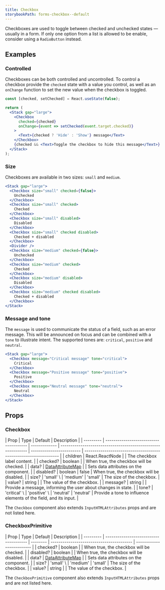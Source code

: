 ```yaml
---
title: Checkbox
storybookPath: forms-checkbox--default
---
```


Checkboxes are used to toggle between checked and unchecked states — usually in
a form. If only one option from a list is allowed to be enable, consider using a
`RadioButton` instead.

## Examples

### Controlled

Checkboxes can be both controlled and uncontrolled. To control a checkbox
provide the `checked` state with a value you control, as well as an `onChange`
function to set the new value when the checkbox is toggled.

```jsx live
const [checked, setChecked] = React.useState(false);

return (
  <Stack gap="large">
    <Checkbox
      checked={checked}
      onChange={event => setChecked(event.target.checked)}
    >
      <Text>{checked ? 'Hide' : 'Show'} message</Text>
    </Checkbox>
    {checked && <Text>Toggle the checkbox to hide this message</Text>}
  </Stack>
);
```

### Size

Checkboxes are available in two sizes: `small` and `medium`.

```jsx live
<Stack gap="large">
  <Checkbox size="small" checked={false}>
    Unchecked
  </Checkbox>
  <Checkbox size="small" checked>
    Checked
  </Checkbox>
  <Checkbox size="small" disabled>
    Disabled
  </Checkbox>
  <Checkbox size="small" checked disabled>
    Checked + disabled
  </Checkbox>
  <Divider />
  <Checkbox size="medium" checked={false}>
    Unchecked
  </Checkbox>
  <Checkbox size="medium" checked>
    Checked
  </Checkbox>
  <Checkbox size="medium" disabled>
    Disabled
  </Checkbox>
  <Checkbox size="medium" checked disabled>
    Checked + disabled
  </Checkbox>
</Stack>
```

### Message and tone

The `message` is used to communicate the status of a field, such as an error
message. This will be announced on focus and can be combined with a `tone` to
illustrate intent. The supported tones are: `critical`, `positive` and
`neutral`.

```jsx live
<Stack gap="large">
  <Checkbox message="Critical message" tone="critical">
    Critical
  </Checkbox>
  <Checkbox message="Positive message" tone="positive">
    Positive
  </Checkbox>
  <Checkbox message="Neutral message" tone="neutral">
    Neutral
  </Checkbox>
</Stack>
```

## Props

### Checkbox

| Prop      | Type                                   | Default       | Description                                                   |
| --------- | -------------------------------------- | ------------- | ------------------------------------------------------------- | ------------------------- | ----------------------------------------------------------------- |
| children  | React.ReactNode                        |               | The checkbox label content.                                   |
| checked?  | boolean                                |               | When true, the checkbox will be checked.                      |
| data?     | [DataAttributeMap][data-attribute-map] |               | Sets data attributes on the component.                        |
| disabled? | boolean                                | false         | When true, the checkbox will be disabled.                     |
| size?     | 'small' \                              | 'medium'      | 'small'                                                       | The size of the checkbox. |
| value?    | string                                 |               | The value of the checkbox.                                    |
| message?  | string                                 |               | Provide a message, informing the user about changes in state. |
| tone?     | 'critical' \                           | 'positive' \  | 'neutral'                                                     | 'neutral'                 | Provide a tone to influence elements of the field, and its input. |

The `Checkbox` component also extends `InputHTMLAttributes` props and are not
listed here.

### CheckboxPrimitive

| Prop      | Type                                   | Default  | Description                               |
| --------- | -------------------------------------- | -------- | ----------------------------------------- | ------------------------- |
| checked?  | boolean                                |          | When true, the checkbox will be checked.  |
| disabled? | boolean                                |          | When true, the checkbox will be disabled. |
| data?     | [DataAttributeMap][data-attribute-map] |          | Sets data attributes on the component.    |
| size?     | 'small' \                              | 'medium' | 'small'                                   | The size of the checkbox. |
| value?    | string                                 |          | The value of the checkbox.                |

The `CheckboxPrimitive` component also extends `InputHTMLAttributes` props and
are not listed here.

[data-attribute-map]:
  https://github.com/brighte-labs/spark-web/blob/e7f6f4285b4cfd876312cc89fbdd094039aa239a/packages/utils/src/internal/buildDataAttributes.ts#L1
